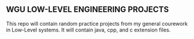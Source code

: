 ## WGU LOW-LEVEL ENGINEERING PROJECTS

This repo will contain random practice projects from my general courework in Low-Level systems.
It will contain java, cpp, and c extension files.
